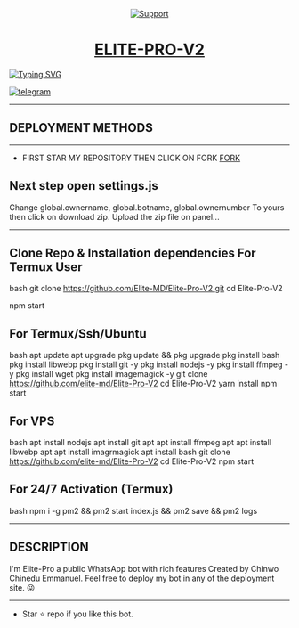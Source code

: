 </p>
</p>
<p align="center">
  <a href="https://chat.whatsapp.com/GRIeuAnUgk54u2IL5ujUxJ">
    <img alt=Support weight="10" src="https://telegra.ph/file/a8265ce43fbfcc43bffeb.jpg"> 
    </p>
<h1 align="center">    ELITE-PRO-V2
</h1>
<p align="center"> 
    </p>
    </p>

   [![Typing SVG](https://readme-typing-svg.herokuapp.com?font=Rockstar-ExtraBold&color=BBDEFB&lines=WELCOME+TO+ELITE+PRO+V2+MADE+BY;CHINWO+CHINEDU+EMMANUEL;THANKS+FOR+VISITING+MY+REPO)](https://git.io/typing-svg)
   

<a aria-label="Chat me" href="https://t.me/Chinedu_md" target="_blank">
    <img alt="telegram" src="https://img.shields.io/badge/Chat Me-25D366?style=for-the-badge&logo=telegram&logoColor=white" />
  </a>

---

## DEPLOYMENT METHODS
---

- FIRST STAR MY REPOSITORY THEN CLICK ON FORK [FORK](https://github.com/elite-md/Elite-Pro-V2/fork)


## Next step open settings.js
Change 
global.ownername,
global.botname,
global.ownernumber
To yours then click on download zip.
Upload the zip file on panel...

---

## Clone Repo & Installation dependencies For Termux User
bash
git clone https://github.com/Elite-MD/Elite-Pro-V2.git
cd Elite-Pro-V2

npm start

## For Termux/Ssh/Ubuntu
bash
apt update
apt upgrade
pkg update && pkg upgrade
pkg install bash
pkg install libwebp
pkg install git -y
pkg install nodejs -y 
pkg install ffmpeg -y 
pkg install wget
pkg install imagemagick -y
git clone https://github.com/elite-md/Elite-Pro-V2
cd Elite-Pro-V2
yarn install
npm start

## For VPS

bash
apt install nodejs 
apt install git 
apt apt install ffmpeg 
apt apt install libwebp 
apt apt install imagrmagick
apt install bash
git clone https://github.com/elite-md/Elite-Pro-V2
cd Elite-Pro-V2
npm start

## For 24/7 Activation (Termux)
bash
npm i -g pm2 && pm2 start index.js && pm2 save && pm2 logs

---

  ## DESCRIPTION
I'm Elite-Pro a public WhatsApp bot with rich features Created by Chinwo Chinedu Emmanuel. Feel free to deploy my bot in any of the deployment site. 😜

 --- 
- Star ⭐ repo if you like this bot.